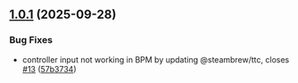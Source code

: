 ## [1.0.1](https://github.com/BossSloth/Extendium/compare/v1.0.0...v1.0.1) (2025-09-28)


### Bug Fixes

* controller input not working in BPM by updating @steambrew/ttc, closes [#13](https://github.com/BossSloth/Extendium/issues/13) ([57b3734](https://github.com/BossSloth/Extendium/commit/57b3734378c4b71807b4afdb58db7f5ceb266f00))

